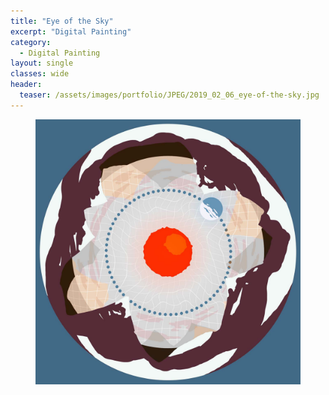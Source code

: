 ```yaml
---
title: "Eye of the Sky"
excerpt: "Digital Painting"
category:
  - Digital Painting
layout: single
classes: wide
header:
  teaser: /assets/images/portfolio/JPEG/2019_02_06_eye-of-the-sky.jpg
---
```


<figure class="align-center">
	<a href="/assets/images/portfolio/JPEG/2019_02_06_eye-of-the-sky.jpg"><img src="/assets/images/portfolio/JPEG/2019_02_06_eye-of-the-sky.jpg"></a>
</figure>
